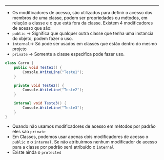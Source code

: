 ___
- Os modificadores de acesso, são utilizados para definir o acesso dos membros de uma classe, podem ser propriedades ou métodos, em relação a classe e o que está fora da classe. Existem 4 modificadores de acesso que são:
- `public` -> Significa que qualquer outra classe que tenha uma instancia do objeto, podem fazer o uso.
- `internal`-> Só pode ser usados em classes que estão dentro do mesmo projeto
- `private` -> Somente a classe especifica pode fazer uso.
```C#
class Carro {
	public void Teste1() {
		Console.WriteLine("Teste1");
	}

	private void Teste2() {
		Console.WriteLine("Teste2");
	}

	internal void Teste3() {
		Console.WriteLine("Teste3");
	}
}
```
- Quando não usamos modificadores de acesso em métodos por padrão eles são `private`
- Em Classes, podemos usar apenas dois modificadores de acesso o `public` e o `internal`. Se não atribuirmos nenhum modificador de acesso para a classe por padrão será atribuído o `internal`
- Existe ainda o `protected`
